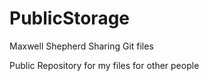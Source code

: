 # PublicStorage
Maxwell Shepherd Sharing Git files

Public Repository for my files for other people
